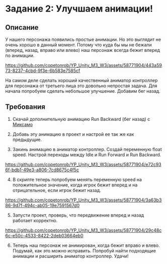 # Задание 2: Улучшаем анимации!

## Описание

У нашего персонажа появились простые анимации. Но это выглядит не очень хорошо в данный момент. Потому что куда бы мы не бежали (вперед, назад, вправо или влево) наш персонаж всегда бежит вперед по анимации.

https://github.com/copetonrob/YP_Unity_M3_W3/assets/58771904/443a5973-8237-4cbd-9f3e-6b583e7585cf

На самом деле сделать хороший качественный аниматор контроллер для персонажа от третьего лица это довольно непростая задача. Для начала попробуем сделать небольшое улучшение. Добавим бег назад.

## Требования

1. Скачай дополнительную анимацию Run Backward (бег назад) с [Миксамо](https://www.mixamo.com/)

2. Добавь эту анимацию в проект и настрой ее так же как предыдущие.

3. Закинь анимацию в аниматор контроллер. Создай переменную float speed. Настрой переходы между Idle и Run Forward и Run Backward.

https://github.com/copetonrob/YP_Unity_M3_W3/assets/58771904/e72c936f-bdb1-49e3-a806-7cd8675c4f5c

4. В скрипте теперь попробуем менять переменную speed на положительное значение, когда игрок бежит вперед и на отрицательное, если игрок бежит назад.

https://github.com/copetonrob/YP_Unity_M3_W3/assets/58771904/3a63b386-9d7f-494c-ab05-19e7591567d0

5. Запусти проект, проверь, что передвижение вперед и назад работает корректно.

https://github.com/copetonrob/YP_Unity_M3_W3/assets/58771904/29c48c6c-e50c-4533-8422-2deb03664eb0

6. Теперь наш персонаж не анимирован, когда бежит вправо и влево. Подумай, как это можно исправить. Попробуй найти подходящие анимации и расширить аниматор контроллер. Удачи!
